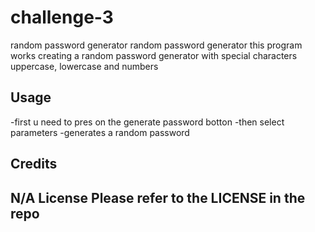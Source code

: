 # challenge-3
random password generator
random password generator this program works creating a random password generator with special characters uppercase, lowercase and numbers

## Usage
-first u need to pres on the generate password botton 
-then select parameters -generates a random password

## Credits

## N/A License Please refer to the LICENSE in the repo
